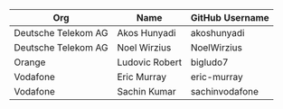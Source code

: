 | Org                    | Name                 | GitHub Username       |
| -----------------------| ---------------------| ----------------------|
| Deutsche Telekom AG    | Akos Hunyadi         | akoshunyadi           |
| Deutsche Telekom AG    | Noel Wirzius         | NoelWirzius           |
| Orange                 | Ludovic Robert       | bigludo7              |
| Vodafone               | Eric Murray          | eric-murray           |
| Vodafone               | Sachin Kumar         | sachinvodafone        |
